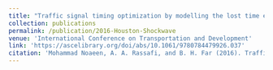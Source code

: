 ```yaml
---
title: "Traffic signal timing optimization by modelling the lost time effect in the shock wave delay model"
collection: publications
permalink: /publication/2016-Houston-Shockwave
venue: 'International Conference on Transportation and Development'
link: 'https://ascelibrary.org/doi/abs/10.1061/9780784479926.037'
citation: 'Mohammad Noaeen, A. A. Rassafi, and B. H. Far (2016). Traffic signal timing optimization by modelling the lost time effect in the shock wave delay model. <i>International Conference on Transportation and Development.</i>'
---
```


